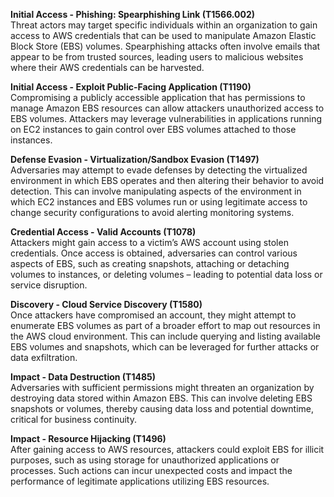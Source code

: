 **Initial Access - Phishing: Spearphishing Link (T1566.002)**  
Threat actors may target specific individuals within an organization to gain access to AWS credentials that can be used to manipulate Amazon Elastic Block Store (EBS) volumes. Spearphishing attacks often involve emails that appear to be from trusted sources, leading users to malicious websites where their AWS credentials can be harvested.

**Initial Access - Exploit Public-Facing Application (T1190)**  
Compromising a publicly accessible application that has permissions to manage Amazon EBS resources can allow attackers unauthorized access to EBS volumes. Attackers may leverage vulnerabilities in applications running on EC2 instances to gain control over EBS volumes attached to those instances.

**Defense Evasion - Virtualization/Sandbox Evasion (T1497)**  
Adversaries may attempt to evade defenses by detecting the virtualized environment in which EBS operates and then altering their behavior to avoid detection. This can involve manipulating aspects of the environment in which EC2 instances and EBS volumes run or using legitimate access to change security configurations to avoid alerting monitoring systems.

**Credential Access - Valid Accounts (T1078)**  
Attackers might gain access to a victim’s AWS account using stolen credentials. Once access is obtained, adversaries can control various aspects of EBS, such as creating snapshots, attaching or detaching volumes to instances, or deleting volumes – leading to potential data loss or service disruption.

**Discovery - Cloud Service Discovery (T1580)**  
Once attackers have compromised an account, they might attempt to enumerate EBS volumes as part of a broader effort to map out resources in the AWS cloud environment. This can include querying and listing available EBS volumes and snapshots, which can be leveraged for further attacks or data exfiltration.

**Impact - Data Destruction (T1485)**  
Adversaries with sufficient permissions might threaten an organization by destroying data stored within Amazon EBS. This can involve deleting EBS snapshots or volumes, thereby causing data loss and potential downtime, critical for business continuity.

**Impact - Resource Hijacking (T1496)**  
After gaining access to AWS resources, attackers could exploit EBS for illicit purposes, such as using storage for unauthorized applications or processes. Such actions can incur unexpected costs and impact the performance of legitimate applications utilizing EBS resources.
